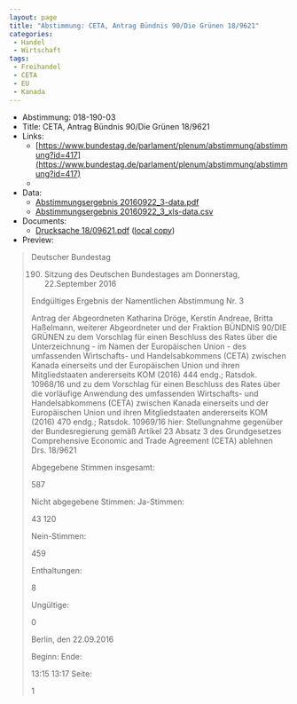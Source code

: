 ```yaml
---
layout: page
title: "Abstimmung: CETA, Antrag Bündnis 90/Die Grünen 18/9621"
categories:
 - Handel
 - Wirtschaft
tags:
 - Freihandel
 - CETA
 - EU
 - Kanada
---
```


* Abstimmung: 018-190-03
* Title: CETA, Antrag Bündnis 90/Die Grünen 18/9621
* Links: 
    * [https://www.bundestag.de/parlament/plenum/abstimmung/abstimmung?id=417](https://www.bundestag.de/parlament/plenum/abstimmung/abstimmung?id=417)
    * 
* Data: 
    * [Abstimmungsergebnis 20160922_3-data.pdf](/res/abstimmungsliste/20160922_3-data.pdf)
    * [Abstimmungsergebnis 20160922_3_xls-data.csv](/res/abstimmungsliste/analyses/20160922_3_xls-data.csv)
* Documents: 
    * [Drucksache 18/09621.pdf](http://dip21.bundestag.de/dip21/btd/18/096/1809621.pdf) ([local copy](/res/abstimmungsdaten/018-190-03/1809621.pdf))
* Preview: 
> Deutscher Bundestag
> 
> 190. Sitzung des Deutschen Bundestages
> am Donnerstag, 22.September 2016
> 
> Endgültiges Ergebnis der Namentlichen Abstimmung Nr. 3
> 
> Antrag der Abgeordneten Katharina Dröge, Kerstin Andreae, Britta Haßelmann, weiterer
> Abgeordneter und der Fraktion BÜNDNIS 90/DIE GRÜNEN
> zu dem Vorschlag für einen Beschluss des Rates über die Unterzeichnung - im Namen der
> Europäischen Union - des umfassenden Wirtschafts- und Handelsabkommens (CETA)
> zwischen Kanada einerseits und der Europäischen Union und ihren Mitgliedstaaten
> andererseits
> KOM (2016) 444 endg.; Ratsdok. 10968/16
> und
> zu dem Vorschlag für einen Beschluss des Rates über die vorläufige Anwendung des
> umfassenden Wirtschafts- und Handelsabkommens (CETA) zwischen Kanada einerseits
> und der Europäischen Union und ihren Mitgliedstaaten andererseits
> KOM (2016) 470 endg.; Ratsdok. 10969/16
> hier: Stellungnahme gegenüber der Bundesregierung gemäß Artikel 23 Absatz 3 des
> Grundgesetzes
> Comprehensive Economic and Trade Agreement (CETA) ablehnen
> Drs. 18/9621
> 
> Abgegebene Stimmen insgesamt:
> 
> 587
> 
> Nicht abgegebene Stimmen:
> Ja-Stimmen:
> 
> 43
> 120
> 
> Nein-Stimmen:
> 
> 459
> 
> Enthaltungen:
> 
> 8
> 
> Ungültige:
> 
> 0
> 
> Berlin, den 22.09.2016
> 
> Beginn:
> Ende:
> 
> 13:15
> 13:17
> Seite:
> 
> 1
> 
> 
